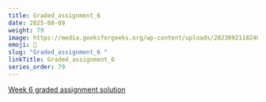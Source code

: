 ```yaml
---
title: Graded_assignment_6                       
date: 2025-08-09
weight: 79
image: https://media.geeksforgeeks.org/wp-content/uploads/20230921182405/Deribvative-of-Logarithmic-Function.png
emoji: 🧮
slug: "Graded_assignment_6 "
linkTitle: Graded_assignment_6   
series_order: 79
---
```


[Week 6 graded assignment solution](https://drive.google.com/file/d/17x9AgP3xQT8Iyqj-fm_b1yPJAwP6C2VN/view)
